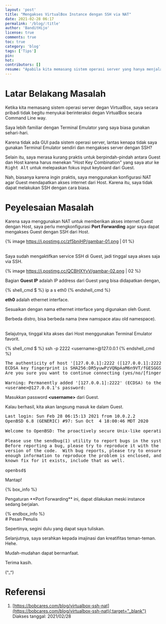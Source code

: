 ```yaml
---
layout: 'post'
title: "Mengakses VirtualBox Instance dengan SSH via NAT"
date: 2021-02-28 06:17
permalink: '/blog/:title'
author: 'BanditHijo'
license: true
comments: true
toc: true
category: 'blog'
tags: ['Tips']
pin:
hot:
contributors: []
resume: "Apabila kita memasang sistem operasi server yang hanya menjalankan CLI pada VirtualBox, saya lebih memilih untuk mengaksesnya menggunakan SSH ketimbang harus menggunakan UI dari VirtualBox. Alasannya karena, saya lebih familiar dengan Terminal Emulator yang saya gunakan."
---
```


# Latar Belakang Masalah

Ketika kita memasang sistem operasi server degan VirtualBox, saya secara pribadi tidak begitu menyukai berinteraksi degan VirtualBox secara Command Line way.

Saya lebih familiar dengan Terminal Emulator yang saya biasa gunakan sehari-hari.

Karena tidak ada GUI pada sistem operasi server, lantas kenapa tidak saya gunakan Terminal Emulator sendiri dan mengakses server dengan SSH?

Selain itu, saya merasa kurang praktis untuk berpindah-pindah antara Guest dan Host karena harus menekan "Host Key Combination" yang saya atur ke <kbd>Right Alt</kbd> untuk melepaskan fokus input keyboard dari Guest.

Nah, biasanya karena ingin praktis, saya menggunakan konfigurasi NAT agar Guest mendapatkan akses internet dari Host. Karena itu, saya tidak dapat melakukan SSH dengan cara biasa.

# Peyelesaian Masalah

Karena saya menggunakan NAT untuk memberikan akses internet Guest dengan Host, saya perlu mengkonfigurasi **Port Forwarding** agar saya dapat mengakses Guest dengan SSH dari Host.

{% image https://i.postimg.cc/zf5bnjHP/gambar-01.png | 01 %}

<br>
Saya sudah mengaktifkan service SSH di Guest, jadi tinggal saya akses saja via SSH.

{% image https://i.postimg.cc/QCBHXYvV/gambar-02.png | 02 %}

Bagian **Guest IP** adalah IP address dari Guest yang bisa didapatkan dengan,

{% shell_cmd $ %}
ip a s eth0
{% endshell_cmd %}

**eth0** adalah ethernet interface.

Sesuaikan dengan nama ethernet interface yang digunakan oleh Guest.

Berbeda distro, bisa berbeda nama (new namspace atau old namespace).

<br>
Selajutnya, tinggal kita akses dari Host menggunakan Terminal Emulator favorit.

{% shell_cmd $ %}
ssh -p 2222 &lt;username>@127.0.0.1
{% endshell_cmd %}

<pre>
The authenticity of host '[127.0.0.1]:2222 ([127.0.0.1]:2222)' can't be established.
ECDSA key fingerprint is SHA256:DR5yuwPzVQNpAaM6n9VT/fGESGGSJFVhJAY/LKoCpFA.
Are you sure you want to continue connecting (yes/no/[fingerprint])? yes

Warning: Permanently added '[127.0.0.1]:2222' (ECDSA) to the list of known hosts.
&lt;userame>@127.0.0.1's password: _
</pre>

Masukkan password **&lt;username>** dari Guest.

Kalau berhasil, kita akan langsung masuk ke dalam Guest.

<pre>
Last login: Sun Feb 28 06:15:13 2021 from 10.0.2.2
OpenBSD 6.8 (GENERIC) #97: Sun Oct  4 18:00:46 MDT 2020

Welcome to OpenBSD: The proactively secure Unix-like operating system.

Please use the sendbug(1) utility to report bugs in the system.
Before reporting a bug, please try to reproduce it with the latest
version of the code.  With bug reports, please try to ensure that
enough information to reproduce the problem is enclosed, and if a
known fix for it exists, include that as well.

openbsd$ _
</pre>

Mantap!

{% box_info %}
<p markdown=1>Pengaturan **Port Forwarding** ini, dapat dilakukan meski instance sedang berjalan.</p>
{% endbox_info %}








<br>
# Pesan Penulis

Sepertinya, segini dulu yang dapat saya tuliskan.

Selanjutnya, saya serahkan kepada imajinasi dan kreatifitas teman-teman. Hehe.

Mudah-mudahan dapat bermanfaat.

Terima kasih.

(^_^)




# Referensi

1. [https://bobcares.com/blog/virtualbox-ssh-nat](https://bobcares.com/blog/virtualbox-ssh-nat){:target="_blank"}
<br>Diakses tanggal: 2021/02/28
